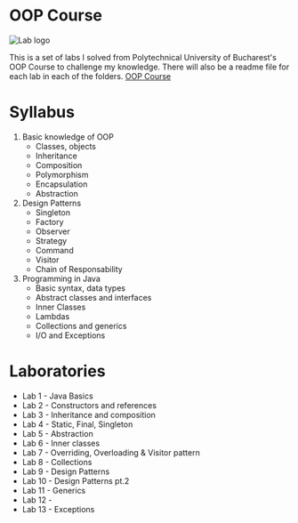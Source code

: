 # OOP Course

![Lab logo](https://img.freepik.com/free-vector/laboratory-assistants_88272-11.jpg?size=626&ext=jpg)

This is a set of labs I solved from Polytechnical University of Bucharest's OOP Course to challenge my knowledge.
There will also be a readme file for each lab in each of the folders. [OOP Course](https://ocw.cs.pub.ro/courses/poo-ca-cd)

# Syllabus

1. Basic knowledge of OOP
   * Classes, objects
   * Inheritance
   * Composition
   * Polymorphism
   * Encapsulation
   * Abstraction
 2. Design Patterns
    * Singleton
    * Factory
    * Observer
    * Strategy
    * Command
    * Visitor
    * Chain of Responsability
 3. Programming in Java
    * Basic syntax, data types
    * Abstract classes and interfaces
    * Inner Classes
    * Lambdas
    * Collections and generics
    * I/O and Exceptions
    
# Laboratories
* Lab 1 - Java Basics
* Lab 2 - Constructors and references
* Lab 3 - Inheritance and composition
* Lab 4 - Static, Final, Singleton
* Lab 5 - Abstraction
* Lab 6 - Inner classes
* Lab 7 - Overriding, Overloading & Visitor pattern
* Lab 8 - Collections
* Lab 9 - Design Patterns
* Lab 10 - Design Patterns pt.2
* Lab 11 - Generics
* Lab 12 - 
* Lab 13 - Exceptions
